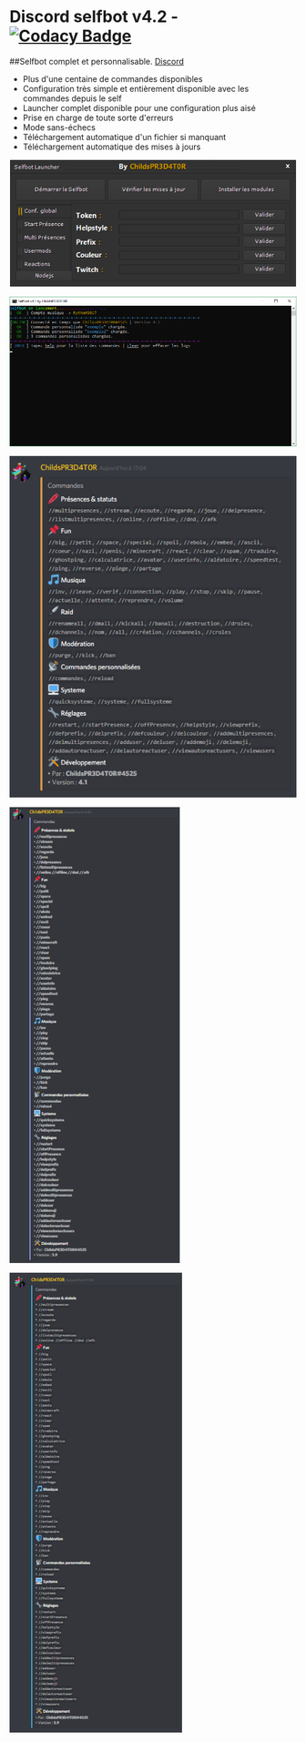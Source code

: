 # Discord selfbot v4.2 - [![Codacy Badge](https://api.codacy.com/project/badge/Grade/8780285f638a49fe9adba64a32c88b6b)](https://www.codacy.com/app/aqwa/Discord-selfbot-v3.4?utm_source=github.com&amp;utm_medium=referral&amp;utm_content=aqwa/Discord-selfbot-v3.4&amp;utm_campaign=Badge_Grade) 

##Selfbot complet et personnalisable. [Discord](https://discord.gg/hmW95bK)
- Plus d'une centaine de commandes disponibles
- Configuration très simple et entièrement disponible avec les commandes depuis le self
- Launcher complet disponible pour une configuration plus aisé
- Prise en charge de toute sorte d'erreurs
- Mode sans-échecs
- Téléchargement automatique d'un fichier si manquant
- Téléchargement automatique des mises à jours

![LauncherImage.png](https://github.com/aqwa/-/blob/master/LauncherImage.png)

![Console-image.png](https://github.com/aqwa/-/blob/master/console-image-4.3.png)

![Help-image.png](https://github.com/aqwa/-/blob/master/image-commandes-4.1.png)

![Help-image3.png](https://github.com/aqwa/-/blob/master/commandes-3.png)

![Help-image5.png](https://github.com/aqwa/-/blob/master/commandes-5.png)
